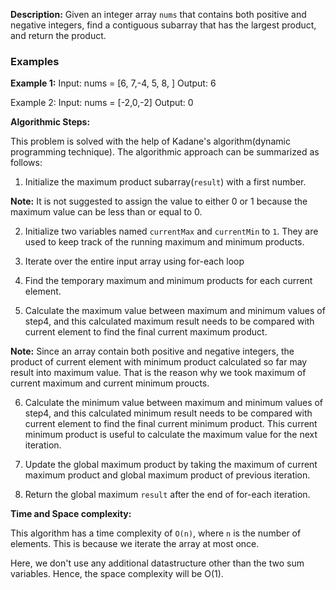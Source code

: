 **Description:**
Given an integer array `nums` that contains both positive and negative integers, find a contiguous subarray that has the largest product, and return the product.

### Examples
**Example 1:**
Input: nums = [6, 7,-4, 5, 8, ]
Output: 6

Example 2:
Input: nums = [-2,0,-2]
Output: 0

**Algorithmic Steps:**

This problem is solved with the help of Kadane's algorithm(dynamic programming technique). The algorithmic approach can be summarized as follows:

1. Initialize the maximum product subarray(`result`) with a first number. 

 **Note:** It is not suggested to assign the value to either 0 or 1 because the maximum value can be less than or equal to 0.

2. Initialize two variables named `currentMax` and `currentMin` to `1`. They are used to keep track of the running maximum and minimum products.

3. Iterate over the entire input array using for-each loop

4. Find the temporary maximum and minimum products for each current element.

5. Calculate the maximum value between maximum and minimum values of step4, and this calculated maximum result needs to be compared with current element to find the final current maximum product.

  **Note:** Since an array contain both positive and negative integers, the product of current element with minimum product calculated so far may result into maximum value. That is the reason why we took maximum of current maximum and current minimum proucts.

6. Calculate the minimum value between maximum and minimum values of step4, and this calculated minimum result needs to be compared with current element to find the final current minimum product. This current minimum product is useful to calculate the maximum value for the next iteration.

7. Update the global maximum product by taking the maximum of current maximum product and global maximum product of previous iteration.

8. Return the global maximum `result` after the end of for-each iteration.

**Time and Space complexity:**

This algorithm has a time complexity of `O(n)`, where `n` is the number of elements. This is because we iterate the array at most once. 

Here, we don't use any additional datastructure other than the two sum variables. Hence, the space complexity will be O(1).